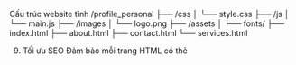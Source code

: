 Cấu trúc website tĩnh
/profile_personal
   ├── /css
   │   └── style.css
   ├── /js
   │   └── main.js
   ├── /images
   │   └── logo.png
   ├── /assets
   │   └── fonts/
   ├── index.html
   ├── about.html
   ├── contact.html
   └── services.html


9. Tối ưu SEO
Đảm bảo mỗi trang HTML có thẻ <title>, thẻ <meta> cho từ khóa và mô tả để giúp tối ưu SEO.